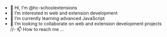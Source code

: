 - 👋 Hi, I’m @hc-schoolextensions
- 👀 I’m interested in web and extension development
- 🌱 I’m currently learning advanced JavaScript
- 💞️ I’m looking to collaborate on web and extension development projects
//- 📫 How to reach me ...

<!---
hc-schoolextensions/hc-schoolextensions is a ✨ special ✨ repository because its `README.md` (this file) appears on your GitHub profile.
You can click the Preview link to take a look at your changes.
--->
